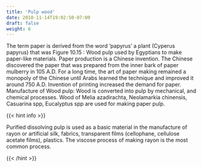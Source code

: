 ```yaml
---
title: 'Pulp wood'
date: 2018-11-14T19:02:50-07:00
draft: false
weight: 6
---
```

The term paper is derived from the word ‘papyrus’ a plant (Cyperus papyrus) that was Figure 10.15 : Wood pulp used by Egyptians to make paper-like materials. Paper production is a Chinese invention. The Chinese discovered the paper that was prepared from the inner bark of paper mulberry in 105 A.D. For a long time, the art of paper making remained a monopoly of the Chinese until Arabs learned the technique and improved it around 750 A.D. Invention of printing increased the demand for paper. Manufacture of Wood pulp: Wood is converted into pulp by mechanical, and chemical processes. Wood of Melia azadirachta, Neolamarkia chinensis, Casuarina spp, Eucalyptus spp are used for making paper pulp.

{{< hint info >}}

Purified dissolving pulp is used as a basic material in the manufacture of rayon or artificial silk, fabrics, transparent films (cellophane, cellulose acetate films), plastics. The viscose process of making rayon is the most common process.

{{< /hint >}}